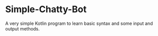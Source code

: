 # Simple-Chatty-Bot
A very simple Kotlin program to learn basic syntax and some input and output methods.
